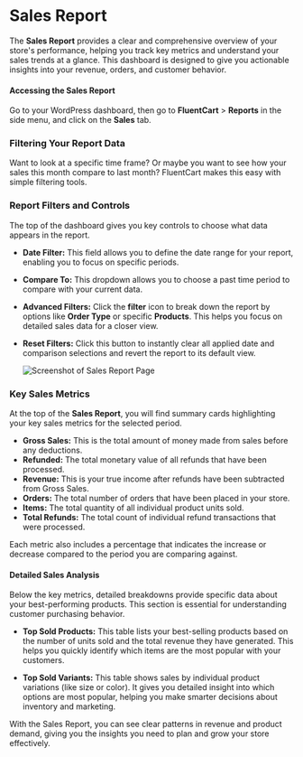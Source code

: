 
# Sales Report

The **Sales Report** provides a clear and comprehensive overview of your store's performance, helping you track key metrics and understand your sales trends at a glance. This dashboard is designed to give you actionable insights into your revenue, orders, and customer behavior.

#### Accessing the Sales Report

Go to your WordPress dashboard, then go to **FluentCart** > **Reports** in the side menu, and click on the **Sales** tab.

### Filtering Your Report Data

Want to look at a specific time frame? Or maybe you want to see how your sales this month compare to last month? FluentCart makes this easy with simple filtering tools.

### Report Filters and Controls

The top of the dashboard gives you key controls to choose what data appears in the report.

* **Date Filter:** This field allows you to define the date range for your report, enabling you to focus on specific periods.
* **Compare To:** This dropdown allows you to choose a past time period to compare with your current data.
* **Advanced Filters:** Click the **filter** icon to break down the report by options like **Order Type** or specific **Products**. This helps you focus on detailed sales data for a closer view.
* **Reset Filters:** Click this button to instantly clear all applied date and comparison selections and revert the report to its default view.

  ![Screenshot of Sales Report Page](/images/reporting-analytics/sales/sales-reports.webp)

### Key Sales Metrics

At the top of the **Sales Report**, you will find summary cards highlighting your key sales metrics for the selected period.

* **Gross Sales:** This is the total amount of money made from sales before any deductions.
* **Refunded:** The total monetary value of all refunds that have been processed.
* **Revenue:** This is your true income after refunds have been subtracted from Gross Sales.
* **Orders:** The total number of orders that have been placed in your store.
* **Items:** The total quantity of all individual product units sold.
* **Total Refunds:** The total count of individual refund transactions that were processed.

Each metric also includes a percentage that indicates the increase or decrease compared to the period you are comparing against.

#### Detailed Sales Analysis

Below the key metrics, detailed breakdowns provide specific data about your best-performing products. This section is essential for understanding customer purchasing behavior.

* **Top Sold Products:** This table lists your best-selling products based on the number of units sold and the total revenue they have generated. This helps you quickly identify which items are the most popular with your customers.

* **Top Sold Variants:** This table shows sales by individual product variations (like size or color). It gives you detailed insight into which options are most popular, helping you make smarter decisions about inventory and marketing.

With the Sales Report, you can see clear patterns in revenue and product demand, giving you the insights you need to plan and grow your store effectively.


